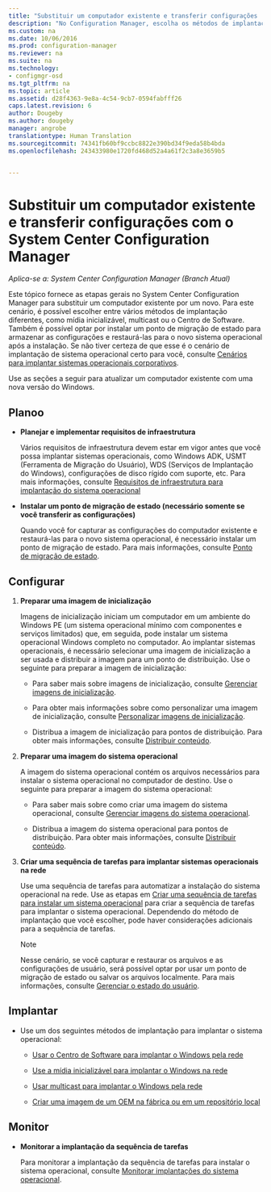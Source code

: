 ```yaml
---
title: "Substituir um computador existente e transferir configurações | Microsoft Docs"
description: "No Configuration Manager, escolha os métodos de implantação, como mídia inicializável, multicast ou Centro de Software, para substituir um computador existente por um novo."
ms.custom: na
ms.date: 10/06/2016
ms.prod: configuration-manager
ms.reviewer: na
ms.suite: na
ms.technology:
- configmgr-osd
ms.tgt_pltfrm: na
ms.topic: article
ms.assetid: d28f4363-9e8a-4c54-9cb7-0594fabfff26
caps.latest.revision: 6
author: Dougeby
ms.author: dougeby
manager: angrobe
translationtype: Human Translation
ms.sourcegitcommit: 74341fb60bf9ccbc8822e390bd34f9eda58b4bda
ms.openlocfilehash: 243433980e1720fd468d52a4a61f2c3a8e3659b5


---
```

# <a name="replace-an-existing-computer-and-transfer-settings-with-system-center-configuration-manager"></a>Substituir um computador existente e transferir configurações com o System Center Configuration Manager

*Aplica-se a: System Center Configuration Manager (Branch Atual)*

Este tópico fornece as etapas gerais no System Center Configuration Manager para substituir um computador existente por um novo. Para este cenário, é possível escolher entre vários métodos de implantação diferentes, como mídia inicializável, multicast ou o Centro de Software. Também é possível optar por instalar um ponto de migração de estado para armazenar as configurações e restaurá-las para o novo sistema operacional após a instalação. Se não tiver certeza de que esse é o cenário de implantação de sistema operacional certo para você, consulte [Cenários para implantar sistemas operacionais corporativos](scenarios-to-deploy-enterprise-operating-systems.md).  

 Use as seções a seguir para atualizar um computador existente com uma nova versão do Windows.  

##  <a name="a-namebkmkplana-plan"></a><a name="BKMK_Plan"></a> Planoo  

-   **Planejar e implementar requisitos de infraestrutura**  

     Vários requisitos de infraestrutura devem estar em vigor antes que você possa implantar sistemas operacionais, como Windows ADK, USMT (Ferramenta de Migração do Usuário), WDS (Serviços de Implantação do Windows), configurações de disco rígido com suporte, etc. Para mais informações, consulte [Requisitos de infraestrutura para implantação do sistema operacional](../plan-design/infrastructure-requirements-for-operating-system-deployment.md)  

-   **Instalar um ponto de migração de estado (necessário somente se você transferir as configurações)**  

     Quando você for capturar as configurações do computador existente e restaurá-las para o novo sistema operacional, é necessário instalar um ponto de migração de estado. Para mais informações, consulte [Ponto de migração de estado](../get-started/prepare-site-system-roles-for-operating-system-deployments.md#BKMK_StateMigrationPoints).  

##  <a name="a-namebkmkconfigurea-configure"></a><a name="BKMK_Configure"></a> Configurar  

1.  **Preparar uma imagem de inicialização**  

     Imagens de inicialização iniciam um computador em um ambiente do Windows PE (um sistema operacional mínimo com componentes e serviços limitados) que, em seguida, pode instalar um sistema operacional Windows completo no computador. Ao implantar sistemas operacionais, é necessário selecionar uma imagem de inicialização a ser usada e distribuir a imagem para um ponto de distribuição. Use o seguinte para preparar a imagem de inicialização:  

    -   Para saber mais sobre imagens de inicialização, consulte [Gerenciar imagens de inicialização](../get-started/manage-boot-images.md).  

    -   Para obter mais informações sobre como personalizar uma imagem de inicialização, consulte [Personalizar imagens de inicialização](../get-started/customize-boot-images.md).  

    -   Distribua a imagem de inicialização para pontos de distribuição. Para obter mais informações, consulte [Distribuir conteúdo](../../core/servers/deploy/configure/deploy-and-manage-content.md#a-namebkmkdistributea-distribute-content).  

2.  **Preparar uma imagem do sistema operacional**  

     A imagem do sistema operacional contém os arquivos necessários para instalar o sistema operacional no computador de destino. Use o seguinte para preparar a imagem do sistema operacional:  

    -   Para saber mais sobre como criar uma imagem do sistema operacional, consulte [Gerenciar imagens do sistema operacional](../get-started/manage-operating-system-images.md).  

    -   Distribua a imagem do sistema operacional para pontos de distribuição. Para obter mais informações, consulte [Distribuir conteúdo](../../core/servers/deploy/configure/deploy-and-manage-content.md#a-namebkmkdistributea-distribute-content).  

3.  **Criar uma sequência de tarefas para implantar sistemas operacionais na rede**  

     Use uma sequência de tarefas para automatizar a instalação do sistema operacional na rede. Use as etapas em [Criar uma sequência de tarefas para instalar um sistema operacional](create-a-task-sequence-to-install-an-operating-system.md) para criar a sequência de tarefas para implantar o sistema operacional. Dependendo do método de implantação que você escolher, pode haver considerações adicionais para a sequência de tarefas.  

    > [!NOTE]  
    >  Nesse cenário, se você capturar e restaurar os arquivos e as configurações de usuário, será possível optar por usar um ponto de migração de estado ou salvar os arquivos localmente. Para mais informações, consulte [Gerenciar o estado do usuário](../get-started/manage-user-state.md).  

##  <a name="a-namebkmkdeploya-deploy"></a><a name="BKMK_Deploy"></a> Implantar  

-   Use um dos seguintes métodos de implantação para implantar o sistema operacional:  

    -   [Usar o Centro de Software para implantar o Windows pela rede](use-software-center-to-deploy-windows-over-the-network.md)  

    -   [Use a mídia inicializável para implantar o Windows na rede](use-bootable-media-to-deploy-windows-over-the-network.md)  

    -   [Usar multicast para implantar o Windows pela rede](use-multicast-to-deploy-windows-over-the-network.md)  

    -   [Criar uma imagem de um OEM na fábrica ou em um repositório local](create-an-image-for-an-oem-in-factory-or-a-local-depot.md)  

## <a name="monitor"></a>Monitor  

-   **Monitorar a implantação da sequência de tarefas**  

     Para monitorar a implantação da sequência de tarefas para instalar o sistema operacional, consulte [Monitorar implantações do sistema operacional](monitor-operating-system-deployments.md).  



<!--HONumber=Dec16_HO3-->


